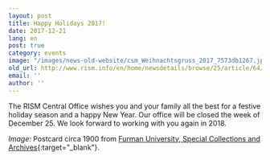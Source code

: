 ```yaml
---
layout: post
title: Happy Holidays 2017!
date: 2017-12-21
lang: en
post: true
category: events
image: "/images/news-old-website/csm_Weihnachtsgruss_2017_7573db1267.jpg"
old_url: http://www.rism.info/en/home/newsdetails/browse/25/article/64/happy-holidays-2017.html
email: ''
author: ''
---
```

The RISM Central Office wishes you and your family all the best for a festive holiday season and a happy New Year. Our office will be closed the week of December 25. We look forward to working with you again in 2018.

_Image_: Postcard circa 1900 from [Furman University, Special Collections and Archives](http://cdm16821.contentdm.oclc.org/cdm/ref/collection/p16821coll9/id/767){:target="_blank"}.
